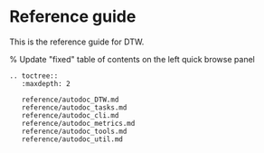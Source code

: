 # Reference guide

This is the reference guide for DTW.

% Update "fixed" table of contents on the left quick browse panel
```{eval-rst}
.. toctree::
   :maxdepth: 2

   reference/autodoc_DTW.md
   reference/autodoc_tasks.md
   reference/autodoc_cli.md
   reference/autodoc_metrics.md
   reference/autodoc_tools.md
   reference/autodoc_util.md

```
